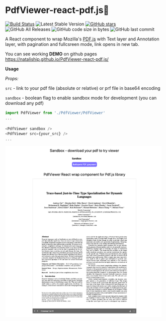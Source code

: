 # PdfViewer-react-pdf.js📄
[![Build Status](https://travis-ci.com/NataliShip/PdfViewer-react-pdf.js.svg?branch=master)](https://travis-ci.com/NataliShip/PdfViewer-react-pdf.js)   ![Latest Stable Version](https://img.shields.io/github/release/NataliShip/PdfViewer-react-pdf.js.svg) [![GitHub stars](https://img.shields.io/github/stars/NataliShip/PdfViewer-react-pdf.js.svg)](https://github.com/NataliShip/PdfViewer-react-pdf.js/stargazers) ![GitHub All Releases](https://img.shields.io/github/downloads/NataliShip/PdfViewer-react-pdf.js/total.svg)  ![GitHub code size in bytes](https://img.shields.io/github/languages/code-size/NataliShip/PdfViewer-react-pdf.js.svg)  ![GitHub last commit](https://img.shields.io/github/last-commit/NataliShip/PdfViewer-react-pdf.js.svg)

A React component to wrap Mozilla's [PDF.js](http://mozilla.github.io/pdf.js/) with Text layer and Annotation layer, with pagination and fullcsreen mode, link opens in new tab.

You can see working **DEMO** on github pages https://nataliship.github.io/PdfViewer-react-pdf.js/

**Usage**

*Props:*

`src` - link to your pdf file (absolute or relative) or prf file in base64 encoding

`sandbox` - boolean flag to enable sandbox mode for development (you can download any pdf)

```js      
import PdfViewer from './PdfViewer/PdfViewer'
...

<PdfViewer sandbox />  
<PdfViewer src={your_src} />
...
```


![Alt text](https://raw.githubusercontent.com/NataliShip/PdfViewer-react-pdf.js/master/public/demo-screenshot.png "pdfViewer")
